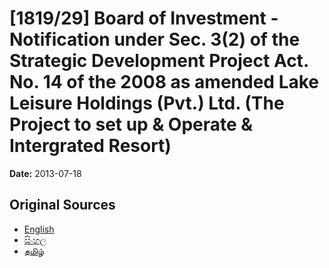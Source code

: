 # [1819/29] Board of Investment - Notification under Sec. 3(2) of the Strategic Development Project Act. No. 14 of the 2008 as amended Lake Leisure Holdings (Pvt.) Ltd. (The Project to set up & Operate & Intergrated Resort)

**Date:** 2013-07-18

## Original Sources

- [English](https://documents.gov.lk/view/extra-gazettes/2013/7/1819-29_E.pdf)
- [සිංහල](https://documents.gov.lk/view/extra-gazettes/2013/7/1819-29_S.pdf)
- [தமிழ்](https://documents.gov.lk/view/extra-gazettes/2013/7/1819-29_T.pdf)
